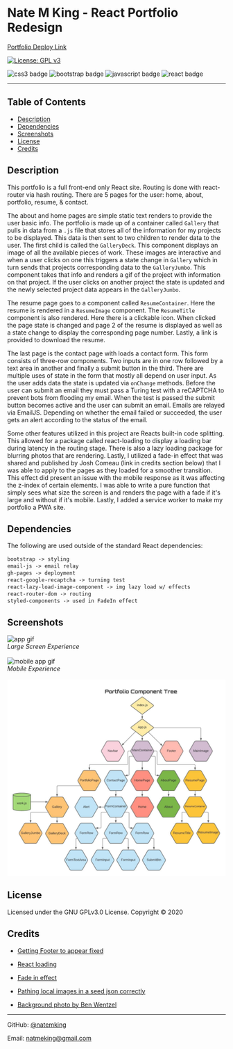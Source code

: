 # Nate M King - React Portfolio Redesign


[Portfolio Deploy Link](http://www.natemking.dev/)

[![License: GPL v3](https://img.shields.io/badge/License-GPLv3-blue.svg)](https://github.com/natemking/portfolio_2.0/blob/main/LICENSE)

![css3 badge](https://img.shields.io/badge/css3%20-%231572B6.svg?&style=flat&logo=css3&logoColor=white)
![bootstrap badge](https://img.shields.io/badge/bootstrap%20-%23563D7C.svg?&style=flat&logo=bootstrap&logoColor=white")
![javascript badge](https://img.shields.io/badge/javascript%20-%23323330.svg?&style=flat&logo=javascript&logoColor=%23F7DF1E)
![react badge](https://img.shields.io/badge/react%20-%2320232a.svg?&style=flat&logo=react&logoColor=%2361DAFB")

---
## Table of Contents
 * [Description](#description)
  * [Dependencies](#dependencies)
  * [Screenshots](#screenshots)
  * [License](#license)
  * [Credits](#credits)

## Description
This portfolio is a full front-end only React site. Routing is done with react-router via hash routing. There are 5 pages for the user: home, about, portfolio, resume, & contact. 

The about and home pages are simple static text renders to provide the user basic info. The portfolio is made up of a container called `Gallery` that pulls in data from a `.js` file that stores all of the information for my projects to be displayed. This data is then sent to two children to render data to the user. The first child is called the `GalleryDeck`. This component displays an image of all the available pieces of work. These images are interactive and when a user clicks on one this triggers a state change in `Gallery` which in turn sends that projects corresponding data to the `GalleryJumbo`. This component takes that info and renders a gif of the project with information on that project. If the user clicks on another project the state is updated and the newly selected project data appears in the `GalleryJumbo`. 

The resume page goes to a component called `ResumeContainer`. Here the resume is rendered in a `ResumeImage` component. The `ResumeTitle` component is also rendered. Here there is a clickable icon. When clicked the page state is changed and page 2 of the resume is displayed as well as a state change to display the corresponding page number. Lastly, a link is provided to download the resume. 

The last page is the contact page with loads a contact form. This form consists of three-row components. Two inputs are in one row followed by a text area in another and finally a submit button in the third. There are multiple uses of state in the form that mostly all depend on user input. As the user adds data the state is updated via `onChange` methods. Before the user can submit an email they must pass a Turing test with a reCAPTCHA to prevent bots from flooding my email. When the test is passed the submit button becomes active and the user can submit an email. Emails are relayed via EmailJS. Depending on whether the email failed or succeeded, the user gets an alert according to the status of the email. 

Some other features utilized in this project are Reacts built-in code splitting. This allowed for a package called react-loading to display a loading bar during latency in the routing stage. There is also a lazy loading package for blurring photos that are rendering. Lastly, I utilized a fade-in effect that was shared and published by Josh Comeau (link in credits section below) that I was able to apply to the pages as they loaded for a smoother transition. This effect did present an issue with the mobile response as it was affecting the z-index of certain elements. I was able to write a pure function that simply sees what size the screen is and renders the page with a fade if it's large and without if it's mobile. Lastly, I added a service worker to make my portfolio a PWA site. 
 

## Dependencies
The following are used outside of the standard React dependencies:
```
bootstrap -> styling
email-js -> email relay
gh-pages -> deployment
react-google-recaptcha -> turning test
react-lazy-load-image-component -> img lazy load w/ effects
react-router-dom -> routing
styled-components -> used in FadeIn effect

```
## Screenshots

![app gif](./public/images/screenshots/portfolio.gif)
<br>
_Large Screen Experience_
<br>
<br>
![mobile app gif](./public/images/screenshots/portfolio-mobile.gif)
<br> 
_Mobile Experience_
<br>
<br>
![component tree](public/images/portfolio-component-tree.jpeg)
<br>

## License
Licensed under the GNU GPLv3.0 License. Copyright © 2020

## Credits

* [Getting Footer to appear fixed](https://stackoverflow.com/questions/25870365/troubles-with-keeping-footer-below-content)

* [React loading](https://medium.com/swlh/add-loading-animation-to-your-react-app-db3999a5c88d)

* [Fade in effect](https://www.joshwcomeau.com/snippets/react-components/fade-in/)

* [Pathing local images in a seed json correctly](https://forum.freecodecamp.org/t/display-image-from-local-json-js-object-using-react/408351/14) 

* [Background photo by Ben Wentzel](https://www.benwentzel.net/)

---

GitHub: [@natemking](https://github.com/natemking/)

Email: [natmeking@gmail.com](mailto:natmeking@gmail.com)

